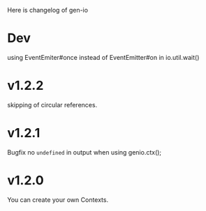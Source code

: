 Here is changelog of gen-io



# Dev
using EventEmiter#once instead of EventEmitter#on in io.util.wait() 

# v1.2.2
skipping of circular references.


# v1.2.1
Bugfix
no `undefined` in output when using genio.ctx();

# v1.2.0

You can create your own Contexts.
